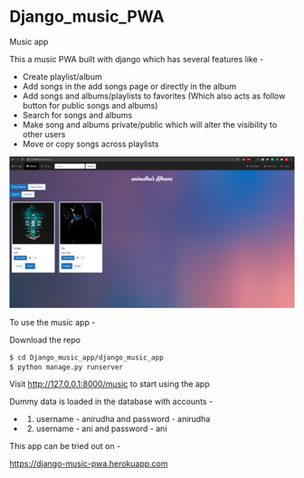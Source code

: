 # Django_music_PWA
Music app

This a music PWA built with django which has several features like - 

* Create playlist/album
* Add songs in the add songs page or directly in the album
* Add songs and albums/playlists to favorites (Which also acts as follow button for public songs and albums)
* Search for songs and albums
* Make song and albums private/public which will alter the visibility to other users
* Move or copy songs across playlists

![alt text](https://github.com/anirudha-bs/Django_music_app/blob/master/index.png?raw=true)

To use the music app -

Download the repo

```sh
$ cd Django_music_app/django_music_app
$ python manage.py runserver
```
Visit http://127.0.0.1:8000/music to start using the app

Dummy data is loaded in the database with accounts -

* 1. username - anirudha and  password - anirudha

* 2. username - ani and password - ani


This app can be tried out on - 

https://django-music-pwa.herokuapp.com

